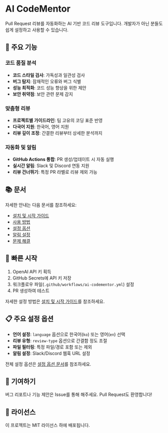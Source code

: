 # AI CodeMentor

Pull Request 리뷰를 자동화하는 AI 기반 코드 리뷰 도구입니다. 개발자가 아닌 분들도 쉽게 설정하고 사용할 수 있습니다.

## 🌟 주요 기능

### 코드 품질 분석
- **코드 스타일 검사**: 가독성과 일관성 검사
- **버그 탐지**: 잠재적인 오류와 버그 식별
- **성능 최적화**: 코드 성능 향상을 위한 제안
- **보안 취약점**: 보안 관련 문제 감지

### 맞춤형 리뷰
- **프로젝트별 가이드라인**: 팀 고유의 코딩 표준 반영
- **다국어 지원**: 한국어, 영어 지원
- **리뷰 깊이 조정**: 간결한 리뷰부터 상세한 분석까지

### 자동화 및 알림
- **GitHub Actions 통합**: PR 생성/업데이트 시 자동 실행
- **실시간 알림**: Slack 및 Discord 연동 지원
- **리뷰 건너뛰기**: 특정 PR 라벨로 리뷰 제외 가능

## 📚 문서

자세한 안내는 다음 문서를 참조하세요:

- [설치 및 시작 가이드](docs/installation.md)
- [사용 방법](docs/usage.md)
- [설정 옵션](docs/configuration.md)
- [알림 설정](docs/notifications.md)
- [문제 해결](docs/troubleshooting.md)

## 🚀 빠른 시작

1. OpenAI API 키 획득
2. GitHub Secrets에 API 키 저장
3. 워크플로우 파일(`.github/workflows/ai-codementor.yml`) 설정
4. PR 생성하여 테스트

자세한 설정 방법은 [설치 및 시작 가이드](docs/installation.md)를 참조하세요.

## 📋 주요 설정 옵션

- **언어 설정**: `language` 옵션으로 한국어(`ko`) 또는 영어(`en`) 선택
- **리뷰 유형**: `review-type` 옵션으로 간결함 정도 조절
- **파일 필터링**: 특정 파일/경로 포함 또는 제외
- **알림 설정**: Slack/Discord 웹훅 URL 설정

전체 설정 옵션은 [설정 옵션 문서](docs/configuration.md)를 참조하세요.

## 🤝 기여하기

버그 리포트나 기능 제안은 Issue를 통해 해주세요. Pull Request도 환영합니다!

## 📄 라이선스

이 프로젝트는 MIT 라이선스 하에 배포됩니다.
